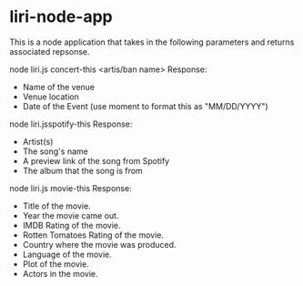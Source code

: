 # liri-node-app
This is a node application that takes in the following parameters and returns associated repsonse.

node liri.js concert-this <artis/ban name>
Response:
* Name of the venue
* Venue location
* Date of the Event (use moment to format this as "MM/DD/YYYY")

node liri.jsspotify-this <song name>
Response:
* Artist(s)
* The song's name
* A preview link of the song from Spotify
* The album that the song is from

node liri.js movie-this <movie name>
Response: 
* Title of the movie.
* Year the movie came out.
* IMDB Rating of the movie.
* Rotten Tomatoes Rating of the movie.
* Country where the movie was produced.
* Language of the movie.
* Plot of the movie.
* Actors in the movie.


